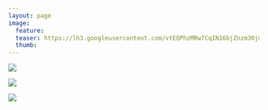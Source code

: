 ```yaml
---
layout: page
image:
  feature:
  teaser: https://lh3.googleusercontent.com/vtEQPhzMRw7CqIN16bjZnzm30jmEQdMO35C3t0Y9qkY=w245
  thumb:
---
```


[![](https://lh3.googleusercontent.com/gYKHVFXloRUTSVHz_GZ4oMrdeDKDdoyhGblewKITi5I=w800)](https://lh3.googleusercontent.com/gYKHVFXloRUTSVHz_GZ4oMrdeDKDdoyhGblewKITi5I=s0)

[![](https://lh3.googleusercontent.com/tb_IfPGHrFGeF4Tdar-i5pOyLpD06rV03RDkW--CwKo=w800)](https://lh3.googleusercontent.com/tb_IfPGHrFGeF4Tdar-i5pOyLpD06rV03RDkW--CwKo=s0)

[![](https://lh3.googleusercontent.com/5xlmpWotM1o31PnhSw_YsWkaDsZPx9WqxQzrG8ypauE=w800)](https://lh3.googleusercontent.com/5xlmpWotM1o31PnhSw_YsWkaDsZPx9WqxQzrG8ypauE=s0)
